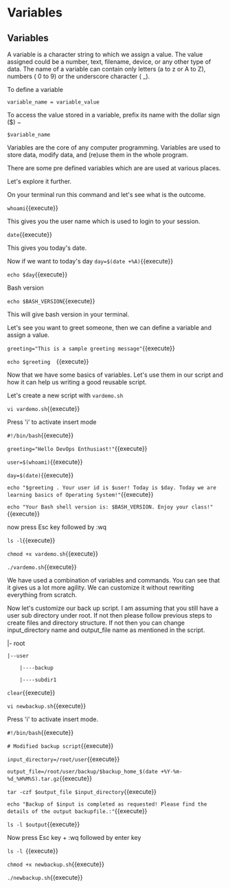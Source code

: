 # Variables

## Variables

A variable is a character string to which we assign a value. The value assigned could be a number, text, filename, device, or any other type of data. The name of a variable can contain only letters (a to z or A to Z), numbers ( 0 to 9) or the underscore character ( _).

To define a variable 


`variable_name = variable_value`


To access the value stored in a variable, prefix its name with the dollar sign ($) −


`$variable_name`


Variables are the core of any computer programming. Variables are used to store data, modify data, and (re)use them in the whole program.

There are some pre defined variables which are are used at various places. 



Let's explore it further.

On your terminal run this command and let's see what is the outcome.

`whoami`{{execute}}

This gives you the user name which is used to login to your session.

`date`{{execute}}

This gives you today's date.

Now if we want to today's day
`day=$(date +%A)`{{execute}}

`echo $day`{{execute}}

Bash version

`echo $BASH_VERSION`{{execute}}

This will give bash version in your terminal.

Let's see you want to greet someone, then we can define a variable and assign a value.

`greeting="This is a sample greeting message"`{{execute}}

`echo $greeting  `{{execute}}


Now that we have some basics of variables. Let's use them in our script and how it can help us writing a good reusable script.


Let's create a new script with `vardemo.sh`

`vi vardemo.sh`{{execute}}

Press 'i' to activate insert mode

`#!/bin/bash`{{execute}}

`greeting="Hello DevOps Enthusiast!"`{{execute}}

`user=$(whoami)`{{execute}}

`day=$(date)`{{execute}}

`echo "$greeting . Your user id is $user! Today is $day. Today we are learning basics of Operating System!"`{{execute}}

`echo "Your Bash shell version is: $BASH_VERSION. Enjoy your class!"`{{execute}}


now press Esc key followed by :wq

`ls -l`{{execute}}


`chmod +x vardemo.sh`{{execute}}


`./vardemo.sh`{{execute}}

We have used a combination of variables and commands. You can see that it gives us a lot more agility. We can customize it without rewriting everything from scratch.



Now let's customize our back up script. I am assuming that you still have a user sub directory under root. If not then please follow previous steps to create files and directory structure. If not then you can change input_directory name and output_file name as mentioned in the script. 

|- root
	
	|--user

		|----backup

		|----subdir1




		
`clear`{{execute}}		
		
`vi newbackup.sh`{{execute}}

Press 'i' to activate insert mode.


`#!/bin/bash`{{execute}}

`# Modified backup script`{{execute}}

`input_directory=/root/user`{{execute}}

`output_file=/root/user/backup/$backup_home_$(date +%Y-%m-%d_%H%M%S).tar.gz`{{execute}}

`tar -czf $output_file $input_directory`{{execute}}

`echo "Backup of $input is completed as requested! Please find the details of the output backupfile.:"`{{execute}}

`ls -l $output`{{execute}}

Now press Esc key + :wq followed by enter key

`ls -l `{{execute}}


`chmod +x newbackup.sh`{{execute}}


`./newbackup.sh`{{execute}}
